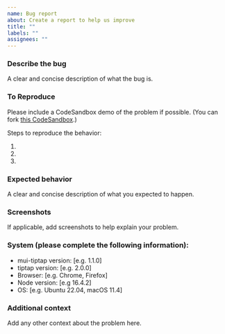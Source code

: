 ```yaml
---
name: Bug report
about: Create a report to help us improve
title: ""
labels: ""
assignees: ""
---
```


### Describe the bug

A clear and concise description of what the bug is.

### To Reproduce

Please include a CodeSandbox demo of the problem if possible. (You can fork [this CodeSandbox](https://codesandbox.io/p/sandbox/mui-tiptap-demo-3zl2l6).)

Steps to reproduce the behavior:

1.
2.
3.

### Expected behavior

A clear and concise description of what you expected to happen.

### Screenshots

If applicable, add screenshots to help explain your problem.

### System (please complete the following information):

- mui-tiptap version: [e.g. 1.1.0]
- tiptap version: [e.g. 2.0.0]
- Browser: [e.g. Chrome, Firefox]
- Node version: [e.g 16.4.2]
- OS: [e.g. Ubuntu 22.04, macOS 11.4]

### Additional context

Add any other context about the problem here.
